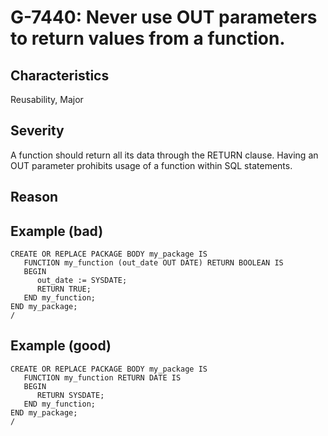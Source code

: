 # G-7440: Never use OUT parameters to return values from a function.

## Characteristics

Reusability, Major

## Severity

A function should return all its data through the RETURN clause. Having an OUT parameter prohibits usage of a function within SQL statements.

## Reason


## Example (bad)

```
CREATE OR REPLACE PACKAGE BODY my_package IS
   FUNCTION my_function (out_date OUT DATE) RETURN BOOLEAN IS
   BEGIN
      out_date := SYSDATE;
      RETURN TRUE;
   END my_function;
END my_package;
/
```

## Example (good)

```
CREATE OR REPLACE PACKAGE BODY my_package IS
   FUNCTION my_function RETURN DATE IS
   BEGIN
      RETURN SYSDATE;
   END my_function;
END my_package;
/
```